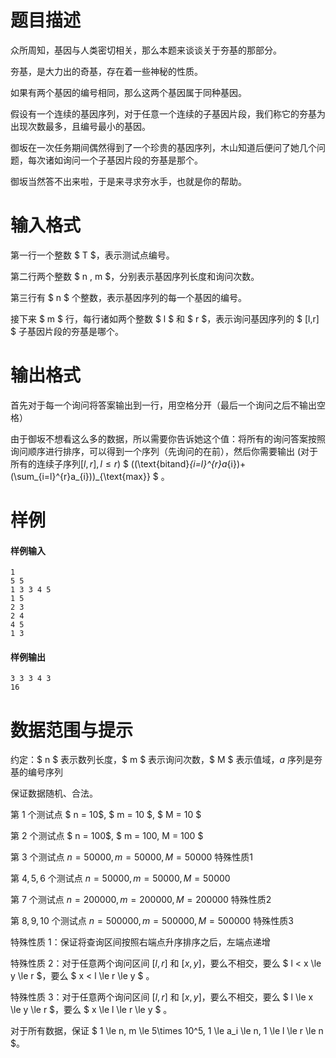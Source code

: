 
# 题目描述

众所周知，基因与人类密切相关，那么本题来谈谈关于夯基的那部分。

夯基，是大力出的奇基，存在着一些神秘的性质。

如果有两个基因的编号相同，那么这两个基因属于同种基因。

假设有一个连续的基因序列，对于任意一个连续的子基因片段，我们称它的夯基为出现次数最多，且编号最小的基因。

御坂在一次任务期间偶然得到了一个珍贵的基因序列，木山知道后便问了她几个问题，每次诸如询问一个子基因片段的夯基是那个。

御坂当然答不出来啦，于是来寻求夯水手，也就是你的帮助。


# 输入格式

第一行一个整数 $ T $，表示测试点编号。

第二行两个整数 $ n , m $，分别表示基因序列长度和询问次数。

第三行有 $ n $ 个整数，表示基因序列的每一个基因的编号。

接下来 $ m $ 行，每行诸如两个整数 $ l $ 和 $ r $，表示询问基因序列的 $ [l,r] $ 子基因片段的夯基是哪个。


# 输出格式

首先对于每一个询问将答案输出到一行，用空格分开（最后一个询问之后不输出空格）

由于御坂不想看这么多的数据，所以需要你告诉她这个值：将所有的询问答案按照询问顺序进行排序，可以得到一个序列（先询问的在前），然后你需要输出 (对于所有的连续子序列$[l,r],l \le r$) $ ((\text{bitand}_{i=l}^{r}a_{i})+(\sum_{i=l}^{r}a_{i}))_{\text{max}} $ 。


# 样例

#### 样例输入
```plain
1
5 5
1 3 3 4 5
1 5
2 3
2 4
4 5
1 3
```

#### 样例输出
```plain
3 3 3 4 3
16
```


# 数据范围与提示

约定：$ n $ 表示数列长度，$ m $ 表示询问次数，$ M $ 表示值域，$a$ 序列是夯基的编号序列

保证数据随机、合法。

第 $1$ 个测试点 $ n  = 10$,  $ m = 10 $,  $ M = 10 $

第 $2$ 个测试点 $ n   = 100$, $ m  = 100$,$ M = 100 $

第 $3$ 个测试点 $n = 50000,m = 50000, M = 50000$  特殊性质1

第 $4,5,6$ 个测试点 $n = 50000, m = 50000, M = 50000$

第 $7$ 个测试点 $n = 200000,m = 200000,M = 200000$  特殊性质2

第 $8,9,10$ 个测试点 $n = 500000, m = 500000, M = 500000$  特殊性质3

特殊性质 $1$：保证将查询区间按照右端点升序排序之后，左端点递增

特殊性质 $2$：对于任意两个询问区间 $[l,r]$ 和 $[x,y]$，要么不相交，要么 $ l < x \le y \le r $，要么 $ x < l \le r \le y $ 。
 
特殊性质 $3$：对于任意两个询问区间 $[l,r]$ 和 $[x,y]$，要么不相交，要么 $ l \le x \le y \le r $，要么 $ x \le l \le r \le y $ 。

对于所有数据，保证 $ 1 \le n, m \le 5\times 10^5, 1 \le a_i \le n, 1 \le l \le r \le n $。

